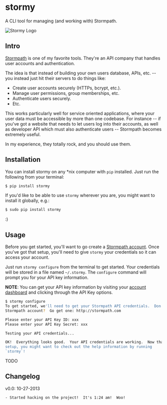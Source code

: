 # stormy

A CLI tool for managing (and working with) Stormpath.

![Stormy Logo](https://github.com/rdegges/stormy/raw/master/assets/stormy.jpg)


## Intro

[Stormpath](http://stormpath.com/) is one of my favorite tools.  They're an API
company that handles user accounts and authentication.

The idea is that instead of building your own users database, APIs, etc. -- you
instead just hit their servers to do things like:

- Create user accounts securely (HTTPs, bcrypt, etc.).
- Manage user permissions, group memberships, etc.
- Authenticate users securely.
- Etc.

This works particularly well for service oriented applications, where your user
data must be accessible by more than one codebase.  For instance -- if you've
got a website that needs to let users log into their accounts, as well as
developer API which must also authenticate users -- Stormpath becomes extremely
useful.

In my experience, they totally rock, and you should use them.


## Installation

You can install stormy on any \*nix computer with `pip` installed.  Just run the
following from your terminal:

```bash
$ pip install stormy
```

If you'd like to be able to use `stormy` wherever you are, you might want to
install it globally, e.g.:

```bash
$ sudo pip install stormy
```

:)


## Usage

Before you get started, you'll want to go create a
[Stormpath account](https://api.stormpath.com/register).  Once you've got that
setup, you'll need to give `stormy` your credentials so it can access your
account.

Just run `stormy configure` from the terminal to get started.  Your credentials
will be stored in a file named `~/.stormy`.  The `configure` command will prompt
you for your API key information.

**NOTE**: You can get your API key information by visiting your
[account dashboard](https://api.stormpath.com/ui/dashboard) and clicking
through the API Key options.

```bash
$ stormy configure
To get started, we'll need to get your Stormpath API credentials.  Don't have a
Stormpath account?  Go get one: http://stormpath.com

Please enter your API Key ID: xxx
Please enter your API Key Secret: xxx

Testing your API credentials...

OK!  Everything looks good.  Your API credentials are working.  Now that you're
setup, you might want to check out the help information by running
`stormy`!
```

TODO


## Changelog

v0.0: 10-27-2013

    - Started hacking on the project!  It's 1:24 am!  Woo!
